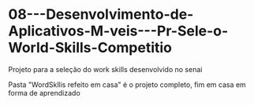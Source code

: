 # 08---Desenvolvimento-de-Aplicativos-M-veis---Pr-Sele-o-World-Skills-Competitio
Projeto para a seleção do work skills desenvolvido no senai

Pasta "WordSkllis refeito em casa" é o projeto completo, fim em casa em forma de aprendizado
